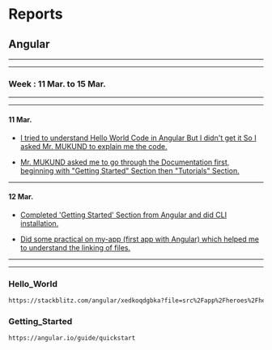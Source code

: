 # Reports 
## Angular
--------------------------------------------------------------------------------
--------------------------------------------------------------------------------
### Week : 11 Mar. to 15 Mar.
--------------------------------------------------------------------------------
--------------------------------------------------------------------------------
#### 11 Mar.
* [I tried to understand Hello World Code in Angular But I didn't get it So I asked Mr. MUKUND to explain me the code.](#Hello_World)

* [Mr. MUKUND asked me to go through the Documentation first, beginning with "Getting Started" Section then "Tutorials" Section.](#Getting_Started)
--------------------------------------------------------------------------------
#### 12 Mar.
* [Completed 'Getting Started' Section from Angular and did CLI installation.](#Getting_Started)

* [Did some practical on my-app (first app with Angular) which helped me to understand the linking of files.](#)
--------------------------------------------------------------------------------
--------------------------------------------------------------------------------
### Hello_World
```sh
https://stackblitz.com/angular/xedkoqdgbka?file=src%2Fapp%2Fheroes%2Fheroes.component.html
```

### Getting_Started
```sh
https://angular.io/guide/quickstart
```


